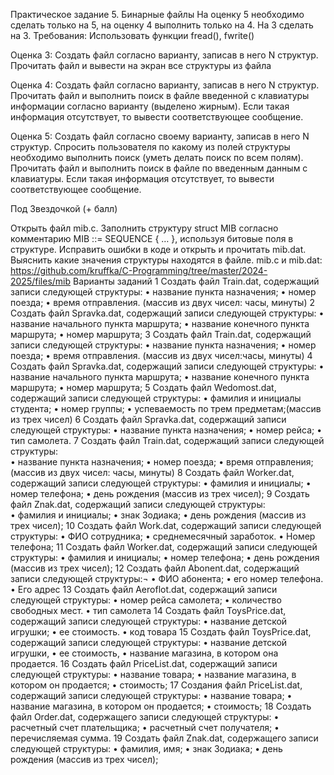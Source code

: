 Практическое задание 5. Бинарные файлы
На оценку 5 необходимо сделать только на 5, на оценку 4 выполнить только на 4. На 3 сделать на 3.
Требования: Использовать функции fread(), fwrite()

Оценка 3:
Создать файл согласно варианту, записав в него N структур. Прочитать файл и вывести на экран все структуры из файла

Оценка 4:
Создать файл согласно варианту, записав в него N структур. Прочитать файл и выполнить поиск в файле введенной с клавиатуры информации согласно варианту (выделено жирным).  Если такая информация отсутствует, то вывести соответствующее сообщение.

Оценка 5:
Создать файл согласно своему варианту, записав в него N структур. Спросить пользователя по какому из полей структуры необходимо выполнить поиск (уметь делать поиск по всем полям). Прочитать файл и выполнить поиск в файле по введенным данным с клавиатуры. Если такая информация отсутствует, то вывести соответствующее сообщение.

Под Звездочкой (+ балл)

Открыть файл mib.c. Заполнить структуру struct MIB согласно комментарию MIB ::= SEQUENCE { … }, используя битовые поля в структуре. Исправить ошибки в коде и открыть и прочитать mib.dat. Выяснить какие значения структуры находятся в файле.
mib.c и mib.dat: 
https://github.com/kruffka/C-Programming/tree/master/2024-2025/files/mib
Варианты заданий
1	Создать файл Train.dat, содержащий записи следующей структуры:
•	название пункта назначения;
•	номер поезда;
•	время отправления. (массив из двух чисел: часы, минуты)
2	Создать файл Spravka.dat, содержащий записи следующей структуры:
•	название начального пункта маршрута; 
•	название конечного пункта маршрута;
•	номер маршрута; 
3	Создать файл Train.dat, содержащий записи следующей структуры: 
•	название пункта назначения;
•	номер поезда; 
•	время отправления. (массив из двух чисел:часы, минуты)
4	Создать файл Spravka.dat, содержащий записи следующей структуры: 
•	название начального пункта маршрута;
•	название конечного пункта маршрута; 
•	номер маршрута; 
5	Создать файл Wedomost.dat, содержащий записи следующей структуры:
•	фамилия и инициалы студента; 
•	номер группы;
•	успеваемость по трем предметам;(массив из трех чисел)
6	Создать файл Spravka.dat, содержащий записи следующей структуры:
•	название пункта назначения; 
•	номер рейса;
•	тип самолета.
7	Создать файл Train.dat, содержащий записи следующей структуры:  
•	название пункта назначения;
•	номер поезда;
•	время отправления;(массив из двух чисел: часы, минуты)
8	Создать файл Worker.dat, содержащий записи следующей структуры:
•	фамилия и инициалы; 
•	номер телефона;
•	день рождения (массив из трех чисел);
9	Создать файл Znak.dat, содержащий записи следующей структуры:  
•	фамилия и инициалы;
•	знак Зодиака; 
•	день рождения (массив из трех чисел);
10	Создать файл Work.dat, содержащий записи следующей структуры: 
•	ФИО сотрудника; 
•	среднемесячный заработок.
•	Номер телефона;
11	Создать файл Worker.dat, содержащий записи следующей структуры:
•	фамилия и инициалы; 
•	номер телефона;
•	день рождения (массив из трех чисел);
12	Создать файл Abonent.dat, содержащий записи следующей структуры:¬
•	ФИО абонента;
•	его номер телефона. 
•	Его адрес
13	Создать файл Aeroflot.dat, содержащий записи следующей структуры:
•	номер рейса самолета; 
•	количество свободных мест.
•	тип самолета
14	Создать файл ToysPrice.dat, содержащий записи следующей структуры:
•	название детской игрушки; 
•	ее стоимость.
•	код товара
15	Создать файл ToysPrice.dat, содержащий записи следующей структуры:
•	название детской игрушки,
•	ее стоимость,
•	название магазина, в котором она продается. 
16	Создать файл PriceList.dat, содержащий записи следующей структуры:
•	название товара;
•	название магазина, в котором он продается;
•	стоимость;
17	Создания файл PriceList.dat, содержащий записи следующей структуры: 
•	название товара; 
•	название магазина, в котором он продается; 
•	стоимость;
18	Создать файл Order.dat, содержащего записи следующей структуры:
•	расчетный счет плательщика; 
•	расчетный счет получателя;
•	перечисляемая сумма.
19	Создать файл Znak.dat, содержащего записи следующей структуры:
•	фамилия, имя; 
•	знак Зодиака;
•	день рождения (массив из трех чисел);

